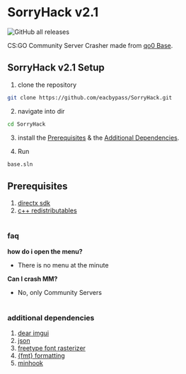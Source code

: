 # SorryHack v2.1
![GitHub all releases](https://img.shields.io/github/downloads/eacbypass/SorryHack/total?color=%23FF8C00&style=flat-square)

CS:GO Community Server Crasher made from [qo0 Base](https://github.com/rollraw/qo0-base/).

## SorryHack v2.1 Setup

1. clone the repository

```bash
git clone https://github.com/eacbypass/SorryHack.git
```

2. navigate into dir 

```bash
cd SorryHack
```

3. install the [Prerequisites](https://github.com/eacbypass/SorryHack#prerequisites) & the [Additional Dependencies](https://github.com/eacbypass/SorryHack#additional-dependencies).

4. Run

```bash
base.sln
```

## Prerequisites
1. [directx sdk](https://www.microsoft.com/en-us/download/details.aspx?id=6812)
2. [c++ redistributables](https://support.microsoft.com/en-us/help/2977003/the-latest-supported-visual-c-downloads)

#

### faq
**how do i open the menu?**
- There is no menu at the minute

**Can I crash MM?**
- No, only Community Servers

#

### additional dependencies
1. [dear imgui](https://github.com/ocornut/imgui/)
2. [json](https://github.com/nlohmann/json/)
3. [freetype font rasterizer](https://www.freetype.org/)
4. [{fmt} formatting](https://github.com/fmtlib/fmt/)
5. [minhook](https://github.com/TsudaKageyu/minhook/)
